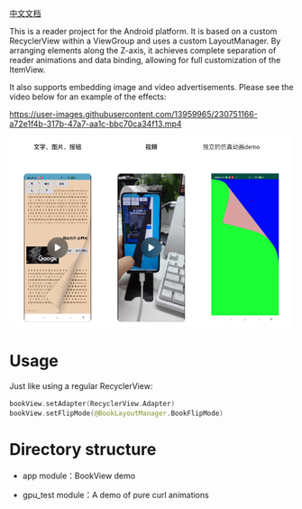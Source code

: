 [中文文档](./README-ZH.md)

This is a reader project for the Android platform.
It is based on a custom RecyclerView within a ViewGroup and uses a custom LayoutManager.
By arranging elements along the Z-axis, it achieves complete separation of reader animations and
data binding,
allowing for full customization of the ItemView.

It also supports embedding image and video advertisements. Please see the video below for an example
of the effects:

https://user-images.githubusercontent.com/13959965/230751166-a72e1f4b-317b-47a7-aa1c-bbc70ca34f13.mp4

![simple_view](./images/demo_pic.png)

# Usage

Just like using a regular RecyclerView:

```kotlin
bookView.setAdapter(RecyclerView.Adapter)
bookView.setFlipMode(@BookLayoutManager.BookFlipMode)

```

# Directory structure

* app module：BookView demo

* gpu_test module：A demo of pure curl animations




